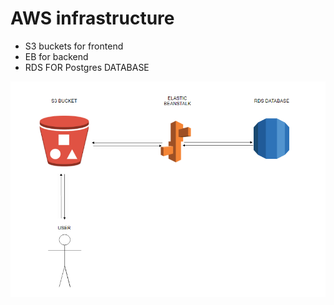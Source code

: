 # AWS infrastructure
* S3 buckets for frontend
* EB for backend
* RDS FOR Postgres DATABASE 

![AWS infrastructure](./images/AF.png)

